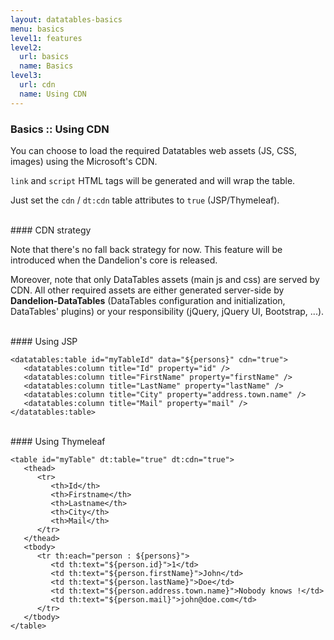 ```yaml
---
layout: datatables-basics
menu: basics
level1: features
level2:
  url: basics
  name: Basics
level3:
  url: cdn
  name: Using CDN 
---
```

            
### Basics :: Using CDN

You can choose to load the required Datatables web assets (JS, CSS, images) using the Microsoft\'s CDN.

`link` and `script` HTML tags will be generated and will wrap the table.

Just set the `cdn` / `dt:cdn` table attributes to `true` (JSP/Thymeleaf).

<br />
#### CDN strategy

Note that there's no fall back strategy for now. This feature will be introduced when the Dandelion's core is released.

Moreover, note that only DataTables assets (main js and css) are served by CDN. All other required assets are either generated server-side by **Dandelion-DataTables** (DataTables configuration and initialization, DataTables' plugins) or your responsibility (jQuery, jQuery UI, Bootstrap, ...).

<br />
#### Using JSP

	<datatables:table id="myTableId" data="${persons}" cdn="true">
	   <datatables:column title="Id" property="id" />
	   <datatables:column title="FirstName" property="firstName" />
	   <datatables:column title="LastName" property="lastName" />
	   <datatables:column title="City" property="address.town.name" />
	   <datatables:column title="Mail" property="mail" />
	</datatables:table>

<br />
#### Using Thymeleaf

	<table id="myTable" dt:table="true" dt:cdn="true">
	   <thead>
	      <tr>
	         <th>Id</th>
	         <th>Firstname</th>
	         <th>Lastname</th>
	         <th>City</th>
	         <th>Mail</th>
	      </tr>
	   </thead>
	   <tbody>
	      <tr th:each="person : ${persons}">
	         <td th:text="${person.id}">1</td>
	         <td th:text="${person.firstName}">John</td>
	         <td th:text="${person.lastName}">Doe</td>
	         <td th:text="${person.address.town.name}">Nobody knows !</td>
	         <td th:text="${person.mail}">john@doe.com</td>
	      </tr>
	   </tbody>
	</table>